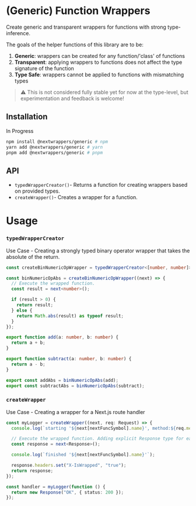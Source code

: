 # (Generic) Function Wrappers

Create generic and transparent wrappers for functions with strong type-inference.

The goals of the helper functions of this library are to be:

1. **Generic**: wrappers can be created for any function/'class' of functions
2. **Transparent**: applying wrappers to functions does not affect the type signature of the function
3. **Type Safe**: wrappers cannot be applied to functions with mismatching types

> ⚠️ This is not considered fully stable yet for now at the type-level, but experimentation and feedback is welcome!

## Installation

In Progress

```bash
npm install @nextwrappers/generic # npm
yarn add @nextwrappers/generic # yarn
pnpm add @nextwrappers/generic # pnpm
```

## API

- `typedWrapperCreator()`- Returns a function for creating wrappers based on provided types.
- `createWrapper()`- Creates a wrapper for a function.

# Usage

### `typedWrapperCreator`

Use Case - Creating a strongly typed binary operator wrapper that takes the absolute of the return.

```ts
const createBinNumericOpWrapper = typedWrapperCreator<[number, number]>();

const binNumericOpAbs = createBinNumericOpWrapper((next) => {
  // Execute the wrapped function.
  const result = next<number>();

  if (result > 0) {
    return result;
  } else {
    return Math.abs(result) as typeof result;
  }
});

export function add(a: number, b: number) {
  return a + b;
}

export function subtract(a: number, b: number) {
  return a - b;
}

export const addAbs = binNumericOpAbs(add);
export const subtractAbs = binNumericOpAbs(subtract);
```

### `createWrapper`

Use Case - Creating a wrapper for a Next.js route handler

```ts
const myLogger = createWrapper((next, req: Request) => {
  console.log(`starting '${next[nextFuncSymbol].name}', method:${req.method}`);

  // Execute the wrapped function. Adding explicit Response type for easy inference later on
  const response = next<Response>();

  console.log(`finished '${next[nextFuncSymbol].name}'`);

  response.headers.set("X-IsWrapped", "true");
  return response;
});

const handler = myLogger(function () {
  return new Response("OK", { status: 200 });
});
```

